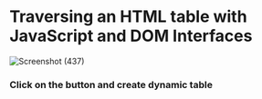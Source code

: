 # Traversing an HTML table with JavaScript and DOM Interfaces
![Screenshot (437)](https://user-images.githubusercontent.com/49534250/226098905-3f49afef-17f6-47b6-9406-26e6a6efe615.png)
### Click on the button and create dynamic table
